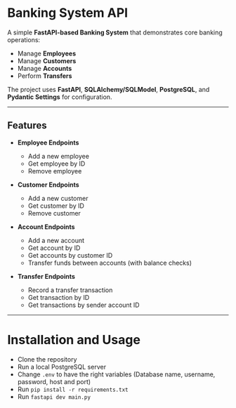 # Banking System API

A simple **FastAPI-based Banking System** that demonstrates core banking operations:  
- Manage **Employees**  
- Manage **Customers**  
- Manage **Accounts**  
- Perform **Transfers**  

The project uses **FastAPI**, **SQLAlchemy/SQLModel**, **PostgreSQL**, and **Pydantic Settings** for configuration.  

---

## Features

- **Employee Endpoints**
  - Add a new employee
  - Get employee by ID
  - Remove employee

- **Customer Endpoints**
  - Add a new customer
  - Get customer by ID
  - Remove customer

- **Account Endpoints**
  - Add a new account
  - Get account by ID
  - Get accounts by customer ID
  - Transfer funds between accounts (with balance checks)

- **Transfer Endpoints**
  - Record a transfer transaction
  - Get transaction by ID
  - Get transactions by sender account ID

---

# Installation and Usage
- Clone the repository
- Run a local PostgreSQL server
- Change `.env` to have the right variables (Database name, username, password, host and port)
- Run `pip install -r requirements.txt`
- Run `fastapi dev main.py`